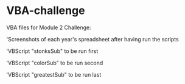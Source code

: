 # VBA-challenge
VBA files for Module 2 Challenge:

'Screenshots of each year's spreadsheet after having run the scripts

'VBScript "stonksSub" to be run first

'VBScript "colorSub" to be run second

'VBScript "greatestSub" to be run last


